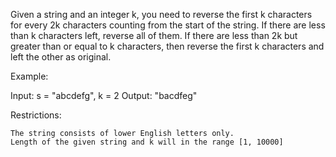 Given a string and an integer k, you need to reverse the first k characters for every 2k characters counting from the start of the string. If there are less than k characters left, reverse all of them. If there are less than 2k but greater than or equal to k characters, then reverse the first k characters and left the other as original.

Example:

Input: s = "abcdefg", k = 2
Output: "bacdfeg"

Restrictions:

    The string consists of lower English letters only.
    Length of the given string and k will in the range [1, 10000]
